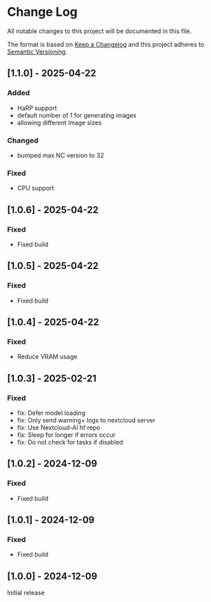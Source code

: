 # Change Log

All notable changes to this project will be documented in this file.

The format is based on [Keep a Changelog](http://keepachangelog.com/)
and this project adheres to [Semantic Versioning](http://semver.org/).

## [1.1.0] - 2025-04-22

### Added
* HaRP support 
* default number of 1 for generating images
* allowing different image sizes

### Changed
* bumped max NC version to 32

### Fixed
* CPU support

## [1.0.6] - 2025-04-22

### Fixed

* Fixed build

## [1.0.5] - 2025-04-22

### Fixed

* Fixed build

## [1.0.4] - 2025-04-22

### Fixed

* Reduce VRAM usage

## [1.0.3] - 2025-02-21

### Fixed
* fix: Defer model loading
* fix: Only send warning+ logs to nextcloud server
* fix: Use Nextcloud-AI hf repo
* fix: Sleep for longer if errors occur
* fix: Do not check for tasks if disabled

## [1.0.2] - 2024-12-09

### Fixed

- Fixed build

## [1.0.1] - 2024-12-09

### Fixed

- Fixed build

## [1.0.0] - 2024-12-09

Initial release